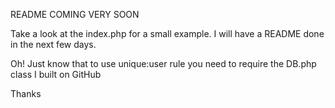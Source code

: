 README COMING VERY SOON

Take a look at the index.php for a small example.
I will have a README done in the next few days.

Oh! Just know that to use unique:user rule you need to
require the DB.php class I built on GitHub

Thanks
